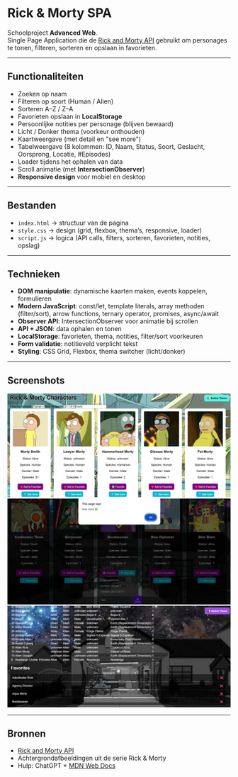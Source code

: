 # Rick & Morty SPA

Schoolproject **Advanced Web**.  
Single Page Application die de [Rick and Morty API](https://rickandmortyapi.com/) gebruikt om personages te tonen, filteren, sorteren en opslaan in favorieten.

---

## Functionaliteiten
- Zoeken op naam  
- Filteren op soort (Human / Alien)  
- Sorteren A–Z / Z–A  
- Favorieten opslaan in **LocalStorage**  
- Persoonlijke notities per personage (blijven bewaard)  
- Licht / Donker thema (voorkeur onthouden)  
- Kaartweergave (met detail en "see more")  
- Tabelweergave (8 kolommen: ID, Naam, Status, Soort, Geslacht, Oorsprong, Locatie, #Episodes)  
- Loader tijdens het ophalen van data  
- Scroll animatie (met **IntersectionObserver**)  
- **Responsive design** voor mobiel en desktop  

---

## Bestanden
- `index.html` → structuur van de pagina  
- `style.css` → design (grid, flexbox, thema’s, responsive, loader)  
- `script.js` → logica (API calls, filters, sorteren, favorieten, notities, opslag)  

---

## Technieken
- **DOM manipulatie**: dynamische kaarten maken, events koppelen, formulieren  
- **Modern JavaScript**: const/let, template literals, array methoden (filter/sort), arrow functions, ternary operator, promises, async/await  
- **Observer API**: IntersectionObserver voor animatie bij scrollen  
- **API + JSON**: data ophalen en tonen  
- **LocalStorage**: favorieten, thema, notities, filter/sort voorkeuren  
- **Form validatie**: notitieveld verplicht tekst  
- **Styling**: CSS Grid, Flexbox, thema switcher (licht/donker)  

---

## Screenshots
![Screenshot 1](screenshot/Screenshot%201.png)
![Screenshot 2](screenshot/Screenshot%202.png)
![Screenshot 3](screenshot/Screenshot%203.png)


---

## Bronnen
- [Rick and Morty API](https://rickandmortyapi.com/)  
- Achtergrondafbeeldingen uit de serie Rick & Morty  
- Hulp: ChatGPT + [MDN Web Docs](https://developer.mozilla.org/)
